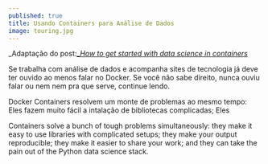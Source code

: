 ```yaml
---
published: true
title: Usando Containers para Análise de Dados
image: touring.jpg
---
```


_Adaptação do post:[__How to get started with data science in containers_](http://blog.kaggle.com/2016/02/05/how-to-get-started-with-data-science-in-containers/)

Se trabalha com análise de dados e acompanha sites de tecnologia já deve ter ouvido ao menos falar no Docker. Se você não sabe direito, nunca ouviu falar ou nem nem pra que serve, continue lendo.

Docker Containers resolvem um monte de problemas ao mesmo tempo: Eles fazem muito fácil a intalação de bibliotecas complicadas; Eles  

Containers solve a bunch of tough problems simultaneously: they make it easy to use libraries with complicated setups; they make your output reproducible; they make it easier to share your work; and they can take the pain out of the Python data science stack.
